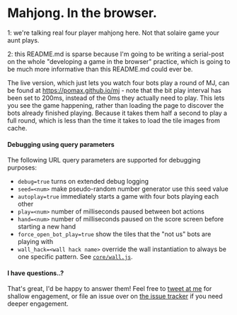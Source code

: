 # Mahjong. In the browser.

1: we're talking real four player mahjong here. Not that solaire game your aunt plays.

2: this README.md is sparse because I'm going to be writing a serial-post on the whole "developing a game in the browser" practice, which is going to be much more informative than this README.md could ever be.

The live version, which just lets you watch four bots play a round of MJ, can be found at https://pomax.github.io/mj - note that the bit play interval has been set to 200ms, instead of the 0ms they actually need to play. This lets you see the game happening, rather than loading the page to discover the bots already finished playing. Because it takes them half a second to play a full round, which is less than the time it takes to load the tile images from cache.

#### Debugging using query parameters

The following URL query parameters are supported for debugging purposes:

- `debug=true` turns on extended debug logging
- `seed=<num>` make pseudo-random number generator use this seed value
- `autoplay=true` immediately starts a game with four bots playing each other
- `play=<num>` number of milliseconds paused between bot actions
- `hand=<num>` number of milliseconds paused on the score screen before starting a new hand
- `force_open_bot_play=true` show the tiles that the "not us" bots are playing with
- `wall_hack=<wall hack name>` override the wall instantiation to always be one specific pattern. See [`core/wall.js`](https://github.com/Pomax/mj/blob/master/src/js/core/wall-hack.js).

#### I have questions..?

That's great, I'd be happy to answer them! Feel free to [tweet at me](https://twitter.com/TheRealPomax) for shallow engagement, or file an issue over on [the issue tracker](https://github.com/Pomax/mj/issues) if you need deeper engagement.
